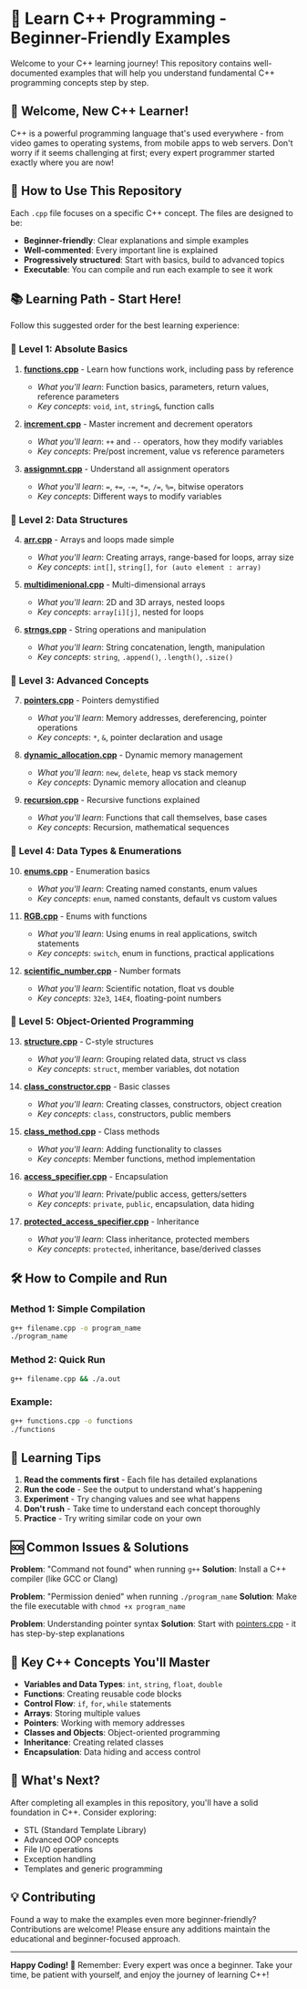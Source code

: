 # 🚀 Learn C++ Programming - Beginner-Friendly Examples

Welcome to your C++ learning journey! This repository contains well-documented examples that will help you understand fundamental C++ programming concepts step by step.

## 👋 Welcome, New C++ Learner!

C++ is a powerful programming language that's used everywhere - from video games to operating systems, from mobile apps to web servers. Don't worry if it seems challenging at first; every expert programmer started exactly where you are now!

## 🎯 How to Use This Repository

Each `.cpp` file focuses on a specific C++ concept. The files are designed to be:
- **Beginner-friendly**: Clear explanations and simple examples
- **Well-commented**: Every important line is explained
- **Progressively structured**: Start with basics, build to advanced topics
- **Executable**: You can compile and run each example to see it work

## 📚 Learning Path - Start Here!

Follow this suggested order for the best learning experience:

### 🌟 **Level 1: Absolute Basics**
1. **[functions.cpp](functions.cpp)** - Learn how functions work, including pass by reference
   - *What you'll learn*: Function basics, parameters, return values, reference parameters
   - *Key concepts*: `void`, `int`, `string&`, function calls

2. **[increment.cpp](increment.cpp)** - Master increment and decrement operators  
   - *What you'll learn*: `++` and `--` operators, how they modify variables
   - *Key concepts*: Pre/post increment, value vs reference parameters

3. **[assignmnt.cpp](assignmnt.cpp)** - Understand all assignment operators
   - *What you'll learn*: `=`, `+=`, `-=`, `*=`, `/=`, `%=`, bitwise operators
   - *Key concepts*: Different ways to modify variables

### 🌟 **Level 2: Data Structures**
4. **[arr.cpp](arr.cpp)** - Arrays and loops made simple
   - *What you'll learn*: Creating arrays, range-based for loops, array size
   - *Key concepts*: `int[]`, `string[]`, `for (auto element : array)`

5. **[multidimenional.cpp](multidimenional.cpp)** - Multi-dimensional arrays
   - *What you'll learn*: 2D and 3D arrays, nested loops
   - *Key concepts*: `array[i][j]`, nested for loops

6. **[strngs.cpp](strngs.cpp)** - String operations and manipulation
   - *What you'll learn*: String concatenation, length, manipulation
   - *Key concepts*: `string`, `.append()`, `.length()`, `.size()`

### 🌟 **Level 3: Advanced Concepts**
7. **[pointers.cpp](pointers.cpp)** - Pointers demystified
   - *What you'll learn*: Memory addresses, dereferencing, pointer operations
   - *Key concepts*: `*`, `&`, pointer declaration and usage

8. **[dynamic_allocation.cpp](dynamic_allocation.cpp)** - Dynamic memory management
   - *What you'll learn*: `new`, `delete`, heap vs stack memory
   - *Key concepts*: Dynamic memory allocation and cleanup

9. **[recursion.cpp](recursion.cpp)** - Recursive functions explained
   - *What you'll learn*: Functions that call themselves, base cases
   - *Key concepts*: Recursion, mathematical sequences

### 🌟 **Level 4: Data Types & Enumerations**
10. **[enums.cpp](enums.cpp)** - Enumeration basics
    - *What you'll learn*: Creating named constants, enum values
    - *Key concepts*: `enum`, named constants, default vs custom values

11. **[RGB.cpp](RGB.cpp)** - Enums with functions
    - *What you'll learn*: Using enums in real applications, switch statements
    - *Key concepts*: `switch`, enum in functions, practical applications

12. **[scientific_number.cpp](scientific_number.cpp)** - Number formats
    - *What you'll learn*: Scientific notation, float vs double
    - *Key concepts*: `32e3`, `14E4`, floating-point numbers

### 🌟 **Level 5: Object-Oriented Programming**
13. **[structure.cpp](structure.cpp)** - C-style structures
    - *What you'll learn*: Grouping related data, struct vs class
    - *Key concepts*: `struct`, member variables, dot notation

14. **[class_constructor.cpp](class_constructor.cpp)** - Basic classes
    - *What you'll learn*: Creating classes, constructors, object creation
    - *Key concepts*: `class`, constructors, public members

15. **[class_method.cpp](class_method.cpp)** - Class methods
    - *What you'll learn*: Adding functionality to classes
    - *Key concepts*: Member functions, method implementation

16. **[access_specifier.cpp](access_specifier.cpp)** - Encapsulation
    - *What you'll learn*: Private/public access, getters/setters
    - *Key concepts*: `private`, `public`, encapsulation, data hiding

17. **[protected_access_specifier.cpp](protected_access_specifier.cpp)** - Inheritance
    - *What you'll learn*: Class inheritance, protected members
    - *Key concepts*: `protected`, inheritance, base/derived classes

## 🛠️ How to Compile and Run

### Method 1: Simple Compilation
```bash
g++ filename.cpp -o program_name
./program_name
```

### Method 2: Quick Run
```bash
g++ filename.cpp && ./a.out
```

### Example:
```bash
g++ functions.cpp -o functions
./functions
```

## 🤔 Learning Tips

1. **Read the comments first** - Each file has detailed explanations
2. **Run the code** - See the output to understand what's happening
3. **Experiment** - Try changing values and see what happens
4. **Don't rush** - Take time to understand each concept thoroughly
5. **Practice** - Try writing similar code on your own

## 🆘 Common Issues & Solutions

**Problem**: "Command not found" when running `g++`
**Solution**: Install a C++ compiler (like GCC or Clang)

**Problem**: "Permission denied" when running `./program_name`
**Solution**: Make the file executable with `chmod +x program_name`

**Problem**: Understanding pointer syntax
**Solution**: Start with [pointers.cpp](pointers.cpp) - it has step-by-step explanations

## 📖 Key C++ Concepts You'll Master

- **Variables and Data Types**: `int`, `string`, `float`, `double`
- **Functions**: Creating reusable code blocks
- **Control Flow**: `if`, `for`, `while` statements
- **Arrays**: Storing multiple values
- **Pointers**: Working with memory addresses
- **Classes and Objects**: Object-oriented programming
- **Inheritance**: Creating related classes
- **Encapsulation**: Data hiding and access control

## 🎉 What's Next?

After completing all examples in this repository, you'll have a solid foundation in C++. Consider exploring:
- STL (Standard Template Library)
- Advanced OOP concepts
- File I/O operations
- Exception handling
- Templates and generic programming

## 💡 Contributing

Found a way to make the examples even more beginner-friendly? Contributions are welcome! Please ensure any additions maintain the educational and beginner-focused approach.

---

**Happy Coding! 🎯** Remember: Every expert was once a beginner. Take your time, be patient with yourself, and enjoy the journey of learning C++!
